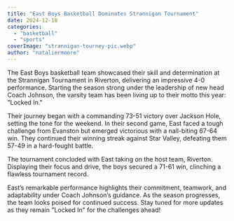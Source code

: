 ```yaml
---
title: "East Boys Basketball Dominates Strannigan Tournament"
date: 2024-12-18
categories: 
  - "basketball"
  - "sports"
coverImage: "strannigan-tourney-pic.webp"
author: "nataliermoore"
---
```


The East Boys basketball team showcased their skill and determination at the Strannigan Tournament in Riverton, delivering an impressive 4-0 performance. Starting the season strong under the leadership of new head Coach Johnson, the varsity team has been living up to their motto this year: "Locked In."

Their journey began with a commanding 73-51 victory over Jackson Hole, setting the tone for the weekend. In their second game, East faced a tough challenge from Evanston but emerged victorious with a nail-biting 67-64 win. They continued their winning streak against Star Valley, defeating them 57-49 in a hard-fought battle.

The tournament concluded with East taking on the host team, Riverton. Displaying their focus and drive, the boys secured a 71-61 win, clinching a flawless tournament record.

East’s remarkable performance highlights their commitment, teamwork, and adaptability under Coach Johnson’s guidance. As the season progresses, the team looks poised for continued success. Stay tuned for more updates as they remain "Locked In" for the challenges ahead!
